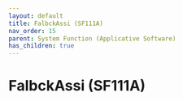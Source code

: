 ```yaml
---
layout: default
title: FalbckAssi (SF111A)
nav_order: 15
parent: System Function (Applicative Software)
has_children: true
---
```

# FalbckAssi (SF111A)
